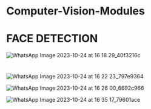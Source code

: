 # Computer-Vision-Modules


# FACE DETECTION
![WhatsApp Image 2023-10-24 at 16 18 29_40f3216c](https://github.com/Prayag-Chawla/Computer-Vision-Modules/assets/92213377/726eaa89-4799-4a61-918e-a570947d3493)


#
![WhatsApp Image 2023-10-24 at 16 22 23_797e9364](https://github.com/Prayag-Chawla/Computer-Vision-Modules/assets/92213377/01092a0d-da2a-4145-ade0-55602b80d88a)



![WhatsApp Image 2023-10-24 at 16 26 00_6692c966](https://github.com/Prayag-Chawla/Computer-Vision-Modules/assets/92213377/b7b981be-a000-443d-9abe-1a7de74c7dc9)




![WhatsApp Image 2023-10-24 at 16 35 17_79601ace](https://github.com/Prayag-Chawla/Computer-Vision-Modules/assets/92213377/a1a77f74-c749-459e-bb1e-dcb1c6cb9d2a)
